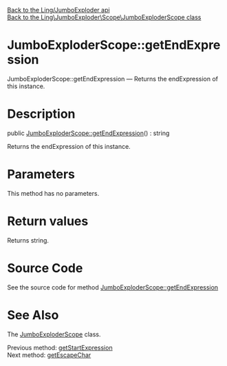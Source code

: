 [Back to the Ling/JumboExploder api](https://github.com/lingtalfi/JumboExploder/blob/master/doc/api/Ling/JumboExploder.md)<br>
[Back to the Ling\JumboExploder\Scope\JumboExploderScope class](https://github.com/lingtalfi/JumboExploder/blob/master/doc/api/Ling/JumboExploder/Scope/JumboExploderScope.md)


JumboExploderScope::getEndExpression
================



JumboExploderScope::getEndExpression — Returns the endExpression of this instance.




Description
================


public [JumboExploderScope::getEndExpression](https://github.com/lingtalfi/JumboExploder/blob/master/doc/api/Ling/JumboExploder/Scope/JumboExploderScope/getEndExpression.md)() : string




Returns the endExpression of this instance.




Parameters
================

This method has no parameters.


Return values
================

Returns string.








Source Code
===========
See the source code for method [JumboExploderScope::getEndExpression](https://github.com/lingtalfi/JumboExploder/blob/master/Scope/JumboExploderScope.php#L110-L113)


See Also
================

The [JumboExploderScope](https://github.com/lingtalfi/JumboExploder/blob/master/doc/api/Ling/JumboExploder/Scope/JumboExploderScope.md) class.

Previous method: [getStartExpression](https://github.com/lingtalfi/JumboExploder/blob/master/doc/api/Ling/JumboExploder/Scope/JumboExploderScope/getStartExpression.md)<br>Next method: [getEscapeChar](https://github.com/lingtalfi/JumboExploder/blob/master/doc/api/Ling/JumboExploder/Scope/JumboExploderScope/getEscapeChar.md)<br>


